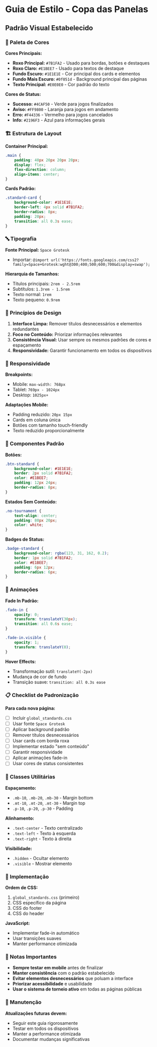 # Guia de Estilo - Copa das Panelas

## Padrão Visual Estabelecido

### 🎨 Paleta de Cores

**Cores Principais:**
- **Roxo Principal:** `#7B1FA2` - Usado para bordas, botões e destaques
- **Roxo Claro:** `#E1BEE7` - Usado para textos de destaque
- **Fundo Escuro:** `#1E1E1E` - Cor principal dos cards e elementos
- **Fundo Mais Escuro:** `#0f051d` - Background principal das páginas
- **Texto Principal:** `#E0E0E0` - Cor padrão do texto

**Cores de Status:**
- **Sucesso:** `#4CAF50` - Verde para jogos finalizados
- **Aviso:** `#FF9800` - Laranja para jogos em andamento
- **Erro:** `#F44336` - Vermelho para jogos cancelados
- **Info:** `#2196F3` - Azul para informações gerais

### 🏗️ Estrutura de Layout

**Container Principal:**
```css
.main {
    padding: 40px 20px 20px 20px;
    display: flex;
    flex-direction: column;
    align-items: center;
}
```

**Cards Padrão:**
```css
.standard-card {
    background-color: #1E1E1E;
    border-left: 4px solid #7B1FA2;
    border-radius: 8px;
    padding: 20px;
    transition: all 0.3s ease;
}
```

### 🔤 Tipografia

**Fonte Principal:** `Space Grotesk`
- Importar: `@import url('https://fonts.googleapis.com/css2?family=Space+Grotesk:wght@300;400;500;600;700&display=swap');`

**Hierarquia de Tamanhos:**
- Títulos principais: `2rem - 2.5rem`
- Subtítulos: `1.3rem - 1.5rem`
- Texto normal: `1rem`
- Texto pequeno: `0.9rem`

### 🎯 Princípios de Design

1. **Interface Limpa:** Remover títulos desnecessários e elementos redundantes
2. **Foco no Conteúdo:** Priorizar informações relevantes
3. **Consistência Visual:** Usar sempre os mesmos padrões de cores e espaçamento
4. **Responsividade:** Garantir funcionamento em todos os dispositivos

### 📱 Responsividade

**Breakpoints:**
- Mobile: `max-width: 768px`
- Tablet: `769px - 1024px`
- Desktop: `1025px+`

**Adaptações Mobile:**
- Padding reduzido: `20px 15px`
- Cards em coluna única
- Botões com tamanho touch-friendly
- Texto reduzido proporcionalmente

### 🧩 Componentes Padrão

**Botões:**
```css
.btn-standard {
    background-color: #1E1E1E;
    border: 2px solid #7B1FA2;
    color: #E1BEE7;
    padding: 12px 24px;
    border-radius: 8px;
}
```

**Estados Sem Conteúdo:**
```css
.no-tournament {
    text-align: center;
    padding: 80px 20px;
    color: white;
}
```

**Badges de Status:**
```css
.badge-standard {
    background-color: rgba(123, 31, 162, 0.2);
    border: 1px solid #7B1FA2;
    color: #E1BEE7;
    padding: 6px 12px;
    border-radius: 6px;
}
```

### 🔄 Animações

**Fade In Padrão:**
```css
.fade-in {
    opacity: 0;
    transform: translateY(30px);
    transition: all 0.6s ease;
}

.fade-in.visible {
    opacity: 1;
    transform: translateY(0);
}
```

**Hover Effects:**
- Transformação sutil: `translateY(-2px)`
- Mudança de cor de fundo
- Transição suave: `transition: all 0.3s ease`

### 📋 Checklist de Padronização

**Para cada nova página:**
- [ ] Incluir `global_standards.css`
- [ ] Usar fonte `Space Grotesk`
- [ ] Aplicar background padrão
- [ ] Remover títulos desnecessários
- [ ] Usar cards com borda roxa
- [ ] Implementar estado "sem conteúdo"
- [ ] Garantir responsividade
- [ ] Aplicar animações fade-in
- [ ] Usar cores de status consistentes

### 🎨 Classes Utilitárias

**Espaçamento:**
- `.mb-10`, `.mb-20`, `.mb-30` - Margin bottom
- `.mt-10`, `.mt-20`, `.mt-30` - Margin top
- `.p-10`, `.p-20`, `.p-30` - Padding

**Alinhamento:**
- `.text-center` - Texto centralizado
- `.text-left` - Texto à esquerda
- `.text-right` - Texto à direita

**Visibilidade:**
- `.hidden` - Ocultar elemento
- `.visible` - Mostrar elemento

### 🚀 Implementação

**Ordem de CSS:**
1. `global_standards.css` (primeiro)
2. CSS específico da página
3. CSS do footer
4. CSS do header

**JavaScript:**
- Implementar fade-in automático
- Usar transições suaves
- Manter performance otimizada

### 📝 Notas Importantes

- **Sempre testar em mobile** antes de finalizar
- **Manter consistência** com o padrão estabelecido
- **Evitar elementos desnecessários** que poluam a interface
- **Priorizar acessibilidade** e usabilidade
- **Usar o sistema de torneio ativo** em todas as páginas públicas

### 🔧 Manutenção

**Atualizações futuras devem:**
- Seguir este guia rigorosamente
- Testar em todos os dispositivos
- Manter a performance otimizada
- Documentar mudanças significativas
